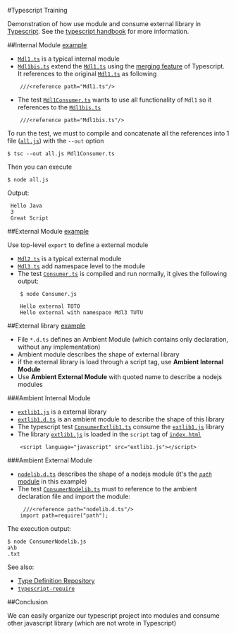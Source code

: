 #Typescript Training

Demonstration of how use module and consume external library in [Typescript](http://www.typescriptlang.org/). See the [typescript handbook](http://www.typescriptlang.org/Handbook#modules) for more information.

##Internal Module [example](/internal-module)

* [`Mdl1.ts`](/internal-module/Mdl1.ts) is a typical internal module
* [`Mdl1bis.ts`](/internal-module/Mdl1bis.ts) extend the [`Mdl1.ts`](/internal-module/Mdl1.ts) using the [merging feature](http://www.typescriptlang.org/Handbook#declaration-merging-merging-modules) of Typescript. It references to the original [`Mdl1.ts`](/internal-module/Mdl1.ts) as following

```
	///<reference path="Mdl1.ts"/>
```

* The test [`Mdl1Consumer.ts`](/internal-module/Mdl1Consumer.ts) wants to use all functionality of `Mdl1` so it references to the [`Mdl1bis.ts`](/internal-module/Mdl1bis.ts) 

```
	///<reference path="Mdl1bis.ts"/>
```

To run the test, we must to compile and concatenate all the references into 1 file ([`all.js`](/internal-module/all.js)) with the `--out` option

	$ tsc --out all.js Mdl1Consumer.ts

Then you can execute

	$ node all.js

Output:

	 Hello Java
	 3
	 Great Script

##External Module [example](/external-module)

Use top-level `export` to define a external module 

* [`Mdl2.ts`](/external-module/Mdl2.ts) is a typical external module
* [`Mdl3.ts`](/external-module/Mdl3.ts) add namespace level to the module
* The test [`Consumer.ts`](/external-module/Consumer.ts) is compiled and run normally, it gives the following output:

```
	$ node Consumer.js

	Hello external TOTO
	Hello external with namespace Mdl3 TUTU
```

##External library [example](/external-library)

* File `*.d.ts` defines an Ambient Module (which contains only declaration, without any implementation)
* Ambient module describes the shape of external library
* if the external library is load through a script tag, use **Ambient Internal Module**
* Use **Ambient External Module** with quoted name to describe a nodejs modules

###Ambient Internal Module

* [`extlib1.js`](/external-library/extlib1.js) is a external library
* [`extlib1.d.ts`](/external-library/extlib1.d.ts) is an ambient module to describe the shape of this library
* The typescript test [`ConsumerExtlib1.ts`](/external-library/ConsumerExtlib1.ts) consume the [`extlib1.js`](/external-library/extlib1.js) library
* The library [`extlib1.js`](/external-library/extlib1.js) is loaded in the `script` tag of [`index.html`](/external-library/index.html)

```
	<script language="javascript" src="extlib1.js"></script>
```
 
###Ambient External Module

* [`nodelib.d.ts`](/external-library/nodelib.d.ts) describes the shape of a nodejs module (it's the [*`path`* module](https://nodejs.org/api/path.html) in this example) 
* The test [`ConsumerNodelib.ts`](/external-library/ConsumerNodelib.ts) must to reference to the ambient declaration file and import the module:
 
```
	 ///<reference path="nodelib.d.ts"/>
    import path=require("path");
```

The execution output:

	$ node ConsumerNodelib.js
    a\b
    .txt

See also:
* [Type Definition Repository](http://definitelytyped.org/tsd/)
* [`typescript-require`](https://github.com/eknkc/typescript-require)

##Conclusion

We can easily organize our typescript project into modules and consume other javascript library (which are not wrote in Typescript)